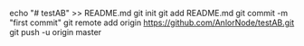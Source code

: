 echo "# testAB" >> README.md
git init
git add README.md
git commit -m "first commit"
git remote add origin https://github.com/AnlorNode/testAB.git
git push -u origin master
